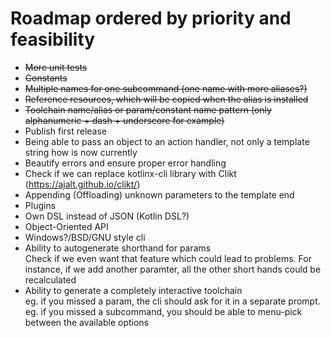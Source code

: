 # Roadmap ordered by priority and feasibility

- ~~More unit tests~~
- ~~Constants~~
- ~~Multiple names for one subcommand (one name with more aliases?)~~
- ~~Reference resources, which will be copied when the alias is installed~~
- ~~Toolchain name/alias or param/constant name pattern (only alphanumeric + dash + underscore for example)~~
- Publish first release
- Being able to pass an object to an action handler, not only a template string how is now currently
- Beautify errors and ensure proper error handling
- Check if we can replace kotlinx-cli library with Clikt (https://ajalt.github.io/clikt/)
- Appending (Offloading) unknown parameters to the template end
- Plugins
- Own DSL instead of JSON (Kotlin DSL?)
- Object-Oriented API
- Windows?/BSD/GNU style cli
- Ability to autogenerate shorthand for params<br/>
Check if we even want that feature which could lead to problems. For instance, if we add another paramter, all the other short hands could be recalculated
- Ability to generate a completely interactive toolchain<br/> 
eg. if you missed a param, the cli should ask for it in a separate prompt.<br/>
eg. if you missed a subcommand, you should be able to menu-pick between the available options
